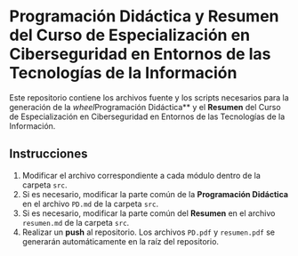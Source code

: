 # Programación Didáctica y Resumen del Curso de Especialización en Ciberseguridad en Entornos de las Tecnologías de la Información

Este repositorio contiene los archivos fuente y los scripts necesarios para la generación de la *wheel*Programación Didáctica** y el **Resumen** del Curso de Especialización en Ciberseguridad en Entornos de las Tecnologías de la Información.

## Instrucciones

1. Modificar el archivo correspondiente a cada módulo dentro de la carpeta `src`.
2. Si es necesario, modificar la parte común de la **Programación Didáctica** en el archivo `PD.md` de la carpeta `src`.
3. Si es necesario, modificar la parte común del **Resumen** en el archivo `resumen.md` de la carpeta `src`.
4. Realizar un **push** al repositorio. Los archivos `PD.pdf` y `resumen.pdf` se generarán automáticamente en la raíz del repositorio.





